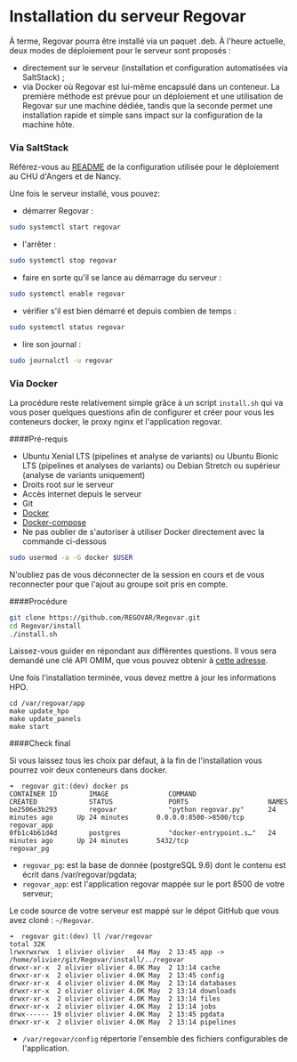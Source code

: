 
# Installation du serveur Regovar

À terme, Regovar pourra être installé via un paquet .deb. À l'heure actuelle, deux modes de déploiement pour le serveur sont proposés :
 - directement sur le serveur (installation et configuration automatisées via SaltStack) ;
 - via Docker où Regovar est lui-même encapsulé dans un conteneur.
La première méthode est prévue pour un déploiement et une utilisation de Regovar sur une machine dédiée, tandis que la seconde permet une installation rapide et simple sans impact sur la configuration de la machine hôte.

### Via SaltStack

Référez-vous au [README](https://github.com/REGOVAR/ServerConfiguration/blob/master/README.md) de la configuration utilisée pour le déploiement au CHU d'Angers et de Nancy.

Une fois le serveur installé, vous pouvez:

 * démarrer Regovar :
```sh
sudo systemctl start regovar
```

 * l'arrêter :
```sh
sudo systemctl stop regovar
```

 * faire en sorte qu'il se lance au démarrage du serveur :
```sh
sudo systemctl enable regovar
```

 * vérifier s'il est bien démarré et depuis combien de temps :
```sh
sudo systemctl status regovar
```

 * lire son journal :
```sh
sudo journalctl -u regovar
```

### Via Docker

La procédure reste relativement simple grâce à un script `install.sh` qui va vous poser quelques questions afin de configurer et créer pour vous les conteneurs docker, le proxy nginx et l'application regovar.  

####Pré-requis

 * Ubuntu Xenial LTS (pipelines et analyse de variants) ou Ubuntu Bionic LTS (pipelines et analyses de variants) ou Debian Stretch ou supérieur (analyse de variants uniquement)
 * Droits root sur le serveur
 * Accès internet depuis le serveur
 * Git
 * [Docker](https://docs.docker.com/install/linux/docker-ce/ubuntu/)
 * [Docker-compose](https://docs.docker.com/compose/install/#install-compose)
 * Ne pas oublier de s'autoriser à utiliser Docker directement avec la commande ci-dessous

```sh
sudo usermod -a -G docker $USER
```

N'oubliez pas de vous déconnecter de la session en cours et de vous reconnecter pour que l'ajout au groupe soit pris en compte.

####Procédure

```sh
git clone https://github.com/REGOVAR/Regovar.git
cd Regovar/install
./install.sh
```
Laissez-vous guider en répondant aux différentes questions. Il vous sera demandé une clé API OMIM, que vous pouvez obtenir à [cette adresse](https://www.omim.org/api).

Une fois l'installation terminée, vous devez mettre à jour les informations HPO.
```
cd /var/regovar/app
make update_hpo
make update_panels
make start
```

####Check final

Si vous laissez tous les choix par défaut, à la fin de l'installation vous pourrez voir deux conteneurs dans docker.
```
➜  regovar git:(dev) docker ps
CONTAINER ID        IMAGE               COMMAND                  CREATED             STATUS              PORTS                    NAMES
be2506e3b293        regovar             "python regovar.py"      24 minutes ago      Up 24 minutes       0.0.0.0:8500->8500/tcp   regovar_app
0fb1c4b61d4d        postgres            "docker-entrypoint.s…"   24 minutes ago      Up 24 minutes       5432/tcp                 regovar_pg
```

 * `regovar_pg`: est la base de donnée (postgreSQL 9.6) dont le contenu est écrit dans /var/regovar/pgdata;
 * `regovar_app`: est l'application regovar mappée sur le port 8500 de votre serveur;

Le code source de votre serveur est mappé sur le dépot GitHub que vous avez cloné : `~/Regovar`.
```
➜  regovar git:(dev) ll /var/regovar 
total 32K
lrwxrwxrwx  1 olivier olivier   44 May  2 13:45 app -> /home/olivier/git/Regovar/install/../regovar
drwxr-xr-x  2 olivier olivier 4.0K May  2 13:14 cache
drwxr-xr-x  2 olivier olivier 4.0K May  2 13:45 config
drwxr-xr-x  4 olivier olivier 4.0K May  2 13:14 databases
drwxr-xr-x  2 olivier olivier 4.0K May  2 13:14 downloads
drwxr-xr-x  2 olivier olivier 4.0K May  2 13:14 files
drwxr-xr-x  2 olivier olivier 4.0K May  2 13:14 jobs
drwx------ 19 olivier olivier 4.0K May  2 13:45 pgdata
drwxr-xr-x  2 olivier olivier 4.0K May  2 13:14 pipelines
```
 
 - `/var/regovar/config` répertorie l'ensemble des fichiers configurables de l'application.

